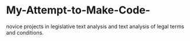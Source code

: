 # My-Attempt-to-Make-Code-
novice projects in legislative text analysis and text analysis of legal terms and conditions. 
